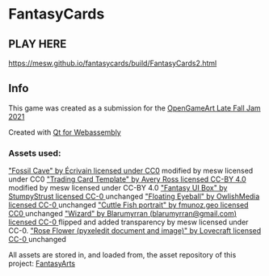 # FantasyCards

## PLAY HERE
https://mesw.github.io/fantasycards/build/FantasyCards2.html

## Info

This game was created as a submission for the [OpenGameArt Late Fall Jam 2021](https://opengameart.org/content/opengameart-late-fall-game-jam-2021)

Created with [Qt for Webassembly](https://doc.qt.io/qt-5/wasm.html)

### Assets used:

["Fossil Cave" by Écrivain licensed under CC0](https://opengameart.org/content/fossil-cave)
modified by mesw licensed under CC0
["Trading Card Template" by Avery Ross licensed CC-BY 4.0 ](https://opengameart.org/content/trading-card-template)
modified by mesw licensed under CC-BY 4.0
["Fantasy UI Box" by StumpyStrust licensed CC-0 ](https://opengameart.org/content/fantasy-ui-box)
unchanged
["Floating Eyeball" by OwlishMedia licensed CC-0 ](https://opengameart.org/content/floating-eyeball-0)
unchanged
["Cuttle Fish portrait" by fmunoz.geo licensed CC0 ](https://opengameart.org/content/wizard-0)
unchanged
["Wizard" by Blarumyrran (blarumyrran@gmail.com) licensed CC-0 ](https://opengameart.org/content/wizard-0)
flipped and added transparency by mesw licensed under CC-0.
["Rose Flower (pyxeledit document and image)" by Lovecraft licensed CC-0 ](https://opengameart.org/content/rose-flower-pyxeledit-document-and-image)
unchanged

All assets are stored in, and loaded  from, the asset repository of this project: [FantasyArts](https://www.github.com/mesw/fantasyarts)
